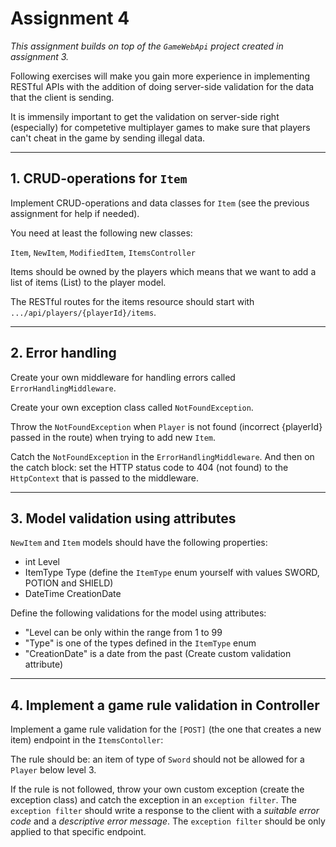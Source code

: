 # Assignment 4

_This assignment builds on top of the ``GameWebApi`` project created in assignment 3._

Following exercises will make you gain more experience in implementing RESTful APIs with the addition of doing server-side validation for the data that the client is sending.

It is immensily important to get the validation on server-side right (especially) for competetive multiplayer games to make sure that players can't cheat in the game by sending illegal data.
  
---

## 1. CRUD-operations for ``Item``

Implement CRUD-operations and data classes for ``Item`` (see the previous assignment for help if needed).

You need at least the following new classes:

``Item``, ``NewItem``, ``ModifiedItem``, ``ItemsController``

Items should be owned by the players which means that we want to add a list of items (List<Item>) to the player model.

The RESTful routes for the items resource should start with ``.../api/players/{playerId}/items``.

---

## 2. Error handling

Create your own middleware for handling errors called ``ErrorHandlingMiddleware``.

Create your own exception class called ``NotFoundException``.

Throw the ``NotFoundException`` when ``Player`` is not found (incorrect {playerId} passed in the route) when trying to add new ``Item``.

Catch the ``NotFoundException`` in the ``ErrorHandlingMiddleware``. And then on the catch block: set the HTTP status code to 404 (not found) to the ``HttpContext`` that is passed to the middleware.

---

## 3. Model validation using attributes

``NewItem`` and ``Item`` models should have the following properties:

- int Level
- ItemType Type (define the ``ItemType`` enum yourself with values SWORD, POTION and SHIELD)
- DateTime CreationDate

Define the following validations for the model using attributes:

- "Level can be only within the range from 1 to 99
- "Type" is one of the types defined in the ``ItemType`` enum
- "CreationDate" is a date from the past (Create custom validation attribute)

---

## 4. Implement a game rule validation in Controller

Implement a game rule validation for the ``[POST]`` (the one that creates a new item) endpoint in the ``ItemsContoller``:

The rule should be: an item of type of ``Sword`` should not be allowed for a ``Player`` below level 3.

If the rule is not followed, throw your own custom exception (create the exception class) and catch the exception in an ``exception filter``. The ``exception filter`` should write a response to the client with a _suitable error code_ and a _descriptive error message_. The ``exception filter`` should be only applied to that specific endpoint.
